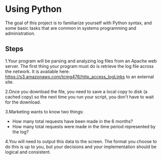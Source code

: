 # Using Python
The goal of this project is to familiarize yourself with Python syntax, and some basic tasks that are common in systems programming and administration.

## Steps
1.Your program will be parsing and analyzing log files from an Apache web server. The first thing your program must do is retrieve the log file across the network. It is available here: https://s3.amazonaws.com/tcmg476/http_access_logLinks to an external site.

2.Once you download the file, you need to save a local copy to disk (a cached copy) so the next time you run your script, you don't have to wait for the download.

3.Marketing wants to know two things: 
* How many total requests have been made in the 6 months?
* How many total requests were made in the time period represented by the log?

4.You will need to output this data to the screen. The format you choose to do this is up to you, but your decisions and your implementation should be logical and consistent.

